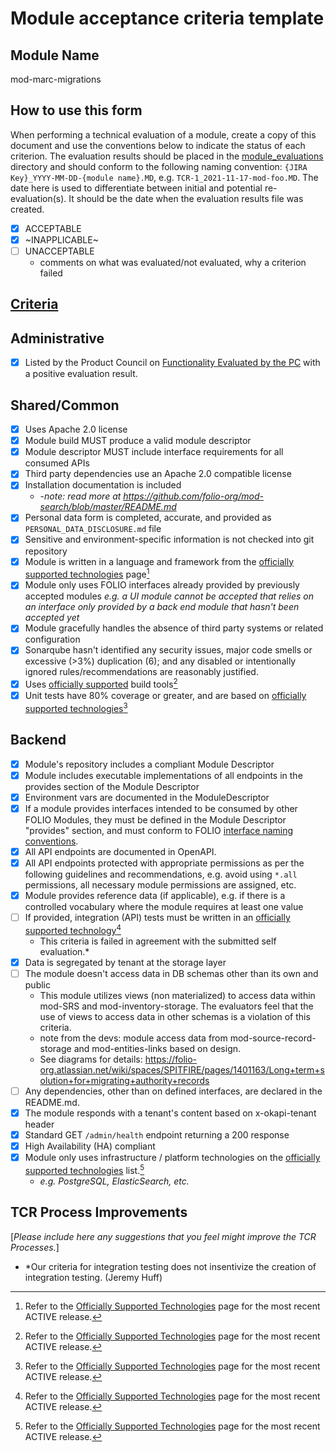 # Module acceptance criteria template

## Module Name
mod-marc-migrations

## How to use this form
When performing a technical evaluation of a module, create a copy of this document and use the conventions below to indicate the status of each criterion.  The evaluation results should be placed in the [module_evaluations](https://github.com/folio-org/tech-council/tree/master/module_evaluations) directory and should conform to the following naming convention: `{JIRA Key}_YYYY-MM-DD-{module name}.MD`, e.g. `TCR-1_2021-11-17-mod-foo.MD`.  The date here is used to differentiate between initial and potential re-evaluation(s).  It should be the date when the evaluation results file was created.

* [x] ACCEPTABLE
* [x] ~INAPPLICABLE~
* [ ] UNACCEPTABLE
  * comments on what was evaluated/not evaluated, why a criterion failed

## [Criteria](https://github.com/folio-org/tech-council/blob/7b10294a5c1c10c7e1a7c5b9f99f04bf07630f06/MODULE_ACCEPTANCE_CRITERIA.MD)

## Administrative
* [x] Listed by the Product Council on [Functionality Evaluated by the PC](https://wiki.folio.org/display/PC/Functionality+Evaluated+by+the+PC) with a positive evaluation result.

## Shared/Common
* [x] Uses Apache 2.0 license
* [x] Module build MUST produce a valid module descriptor
* [x] Module descriptor MUST include interface requirements for all consumed APIs
* [x] Third party dependencies use an Apache 2.0 compatible license
* [x] Installation documentation is included
  * -_note: read more at https://github.com/folio-org/mod-search/blob/master/README.md_
* [x] Personal data form is completed, accurate, and provided as `PERSONAL_DATA_DISCLOSURE.md` file
* [x] Sensitive and environment-specific information is not checked into git repository
* [x] Module is written in a language and framework from the [officially supported technologies](https://wiki.folio.org/display/TC/Officially+Supported+Technologies) page[^1]
* [x] Module only uses FOLIO interfaces already provided by previously accepted modules _e.g. a UI module cannot be accepted that relies on an interface only provided by a back end module that hasn't been accepted yet_
* [x] Module gracefully handles the absence of third party systems or related configuration
* [x] Sonarqube hasn't identified any security issues, major code smells or excessive (>3%) duplication (6); and any disabled or intentionally ignored rules/recommendations are reasonably justified.
* [x] Uses [officially supported](https://wiki.folio.org/display/TC/Officially+Supported+Technologies) build tools[^1]
* [x] Unit tests have 80% coverage or greater, and are based on [officially supported technologies](https://wiki.folio.org/display/TC/Officially+Supported+Technologies)[^1]

## Backend
* [x] Module's repository includes a compliant Module Descriptor
* [x] Module includes executable implementations of all endpoints in the provides section of the Module Descriptor
* [x] Environment vars are documented in the ModuleDescriptor
* [x] If a module provides interfaces intended to be consumed by other FOLIO Modules, they must be defined in the Module Descriptor "provides" section, and must conform to FOLIO [interface naming conventions](https://dev.folio.org/guidelines/naming-conventions/#interfaces).
* [x] All API endpoints are documented in OpenAPI.
* [x] All API endpoints protected with appropriate permissions as per the following guidelines and recommendations, e.g. avoid using `*.all` permissions, all necessary module permissions are assigned, etc.
* [x] Module provides reference data (if applicable), e.g. if there is a controlled vocabulary where the module requires at least one value
* [ ] If provided, integration (API) tests must be written in an [officially supported technology](https://wiki.folio.org/display/TC/Officially+Supported+Technologies)[^1]
     * This criteria is failed in agreement with the submitted self evaluation.*
* [x] Data is segregated by tenant at the storage layer
* [ ] The module doesn't access data in DB schemas other than its own and public
     * This module utilizes views (non materialized) to access data within mod-SRS and mod-inventory-storage. The evaluators feel that the use of views to access data in other schemas is a violation of this criteria.  
     * note from the devs: module access data from mod-source-record-storage and mod-entities-links based on design. 
     * See diagrams for details: https://folio-org.atlassian.net/wiki/spaces/SPITFIRE/pages/1401163/Long+term+solution+for+migrating+authority+records
* [ ] Any dependencies, other than on defined interfaces, are declared in the README.md.
* [x] The module responds with a tenant's content based on x-okapi-tenant header
* [x] Standard GET `/admin/health` endpoint returning a 200 response
* [x] High Availability (HA) compliant
* [x] Module only uses infrastructure / platform technologies on the [officially supported technologies](https://wiki.folio.org/display/TC/Officially+Supported+Technologies) list.[^1]
  * _e.g. PostgreSQL, ElasticSearch, etc._

## TCR Process Improvements
[_Please include here any suggestions that you feel might improve the TCR Processes._]

* *Our criteria for integration testing does not insentivize the creation of integration testing. (Jeremy Huff)

[^1]: Refer to the [Officially Supported Technologies](https://wiki.folio.org/display/TC/Officially+Supported+Technologies) page for the most recent ACTIVE release.
